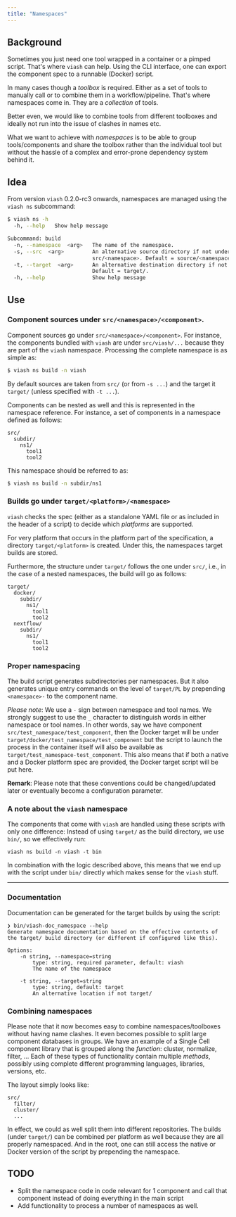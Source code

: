 ```yaml
---
title: "Namespaces"
---
```


## Background

Sometimes you just need one tool wrapped in a container or a pimped script. That's where `viash` can help. Using the CLI interface, one can export the component spec to a runnable (Docker) script.

In many cases though a _toolbox_ is required. Either as a set of tools to manually call or to combine them in a workflow/pipeline. That's where namespaces come in. They are a _collection_ of tools.

Better even, we would like to combine tools from different toolboxes and ideally not run into the issue of clashes in names etc.

What we want to achieve with _namespaces_ is to be able to group tools/components and share the toolbox rather than the individual tool but without the hassle of a complex and error-prone dependency system behind it.

## Idea

From version `viash` 0.2.0-rc3 onwards, namespaces are managed using the `viash ns` subcommand:

```sh
$ viash ns -h
  -h, --help   Show help message

Subcommand: build
  -n, --namespace  <arg>   The name of the namespace.
  -s, --src  <arg>         An alternative source directory if not under
                           src/<namespace>. Default = source/<namespace>.
  -t, --target  <arg>      An alternative destination directory if not target/.
                           Default = target/.
  -h, --help               Show help message
```

## Use

### Component sources under `src/<namespace>/<component>`.

Component sources go under `src/<namespace>/<component>`. For instance, the components bundled with `viash` are under `src/viash/...` because they are part of the `viash` namespace. Processing the complete namespace is as simple as:

```sh
$ viash ns build -n viash
```

By default sources are taken from `src/` (or from `-s ...`) and the target it `target/` (unless specified with `-t ...`).

Components can be nested as well and this is represented in the namespace reference. For instance, a set of components in a namespace defined as follows:

```
src/
  subdir/
    ns1/
      tool1
      tool2
```

This namespace should be referred to as:

```sh
$ viash ns build -n subdir/ns1
```

### Builds go under `target/<platform>/<namespace>`

`viash` checks the spec (either as a standalone YAML file or as included in the header of a script) to decide which _platforms_ are supported.

For very platform that occurs in the platform part of the specification, a directory `target/<platform>` is created. Under this, the namespaces target builds are stored.

Furthermore, the structure under `target/` follows the one under `src/`, i.e., in the case of a nested namespaces, the build will go as follows:

```
target/
  docker/
    subdir/
      ns1/
        tool1
        tool2
  nextflow/
    subdir/
      ns1/
        tool1
        tool2
```

### Proper namespacing

The build script generates subdirectories per namespaces. But it also generates unique entry commands on the level of `target/PL` by prepending `<namespace>-` to the component name.

_Please note_: We use a `-` sign between namespace and tool names. We strongly suggest to use the `_` character to distinguish words in either namespace or tool names. In other words, say we have component `src/test_namespace/test_component`, then the Docker target will be under `target/docker/test_namespace/test_component` but the script to launch the process in the container itself will also be available as `target/test_namespace-test_component`. This also means that if both a native and a Docker platform spec are provided, the Docker target script will be put here.

__Remark__: Please note that these conventions could be changed/updated later or eventually become a configuration parameter.

### A note about the `viash` namespace

The components that come with `viash` are handled using these scripts with only one difference: Instead of using `target/` as the build directory, we use `bin/`, so we effectively run:

```
viash ns build -n viash -t bin
```

In combination with the logic described above, this means that we end up with the script under `bin/` directly which makes sense for the `viash` stuff.

- - -

### Documentation

Documentation can be generated for the target builds by using the script:

```
❯ bin/viash-doc_namespace --help
Generate namespace documentation based on the effective contents of
the target/ build directory (or different if configured like this).

Options:
    -n string, --namespace=string
        type: string, required parameter, default: viash
        The name of the namespace

    -t string, --target=string
        type: string, default: target
        An alternative location if not target/
```

### Combining namespaces

Please note that it now becomes easy to combine namespaces/toolboxes without having name clashes. It even becomes possible to split large component databases in groups. We have an example of a Single Cell component library that is grouped along the _function_: cluster, normalize, filter, ... Each of these types of functionality contain multiple _methods_, possibly using complete different programming languages, libraries, versions, etc.

The layout simply looks like:

```
src/
  filter/
  cluster/
  ...
```

In effect, we could as well split them into different repositories. The builds (under `target/`) can be combined per platform as well because they are all properly namespaced. And in the root, one can still access the native or Docker version of the script by prepending the namespace.

## TODO

- Split the namespace code in code relevant for 1 component and call that component instead of doing everything in the main script
- Add functionality to process a number of namespaces as well.
